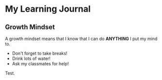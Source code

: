# My Learning Journal

## Growth Mindset

A growth mindset means that I know that I can do **ANYTHING** I put my mind to.

- Don't forget to take breaks!
- Drink lots of water!
- Ask my classmates for help!

Test.
